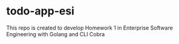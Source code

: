 # todo-app-esi
This repo is created to develop Homework 1  in Enterprise Software Engineering with Golang and CLI Cobra
